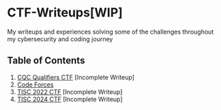 # CTF-Writeups[WIP]

My writeups and experiences solving some of the challenges throughout my cybersecurity and coding journey

## Table of Contents
1. [CQC Qualifiers CTF](https://github.com/Solaireis/CTF-Writeups/tree/main/NYP-CGC-Qual) [Incomplete Writeup]
2. [Code Forces](https://github.com/Solaireis/CTF-Writeups/tree/main/Non-CTF/Code-Forces)
3. [TISC 2022 CTF](https://github.com/Solaireis/CTF-Writeups/tree/main/TISC-2022) [Incomplete Writeup]
4. [TISC 2024 CTF](https://github.com/Solaireis/CTF-Writeups/tree/main/TISC-2024) [Incomplete Writeup]
